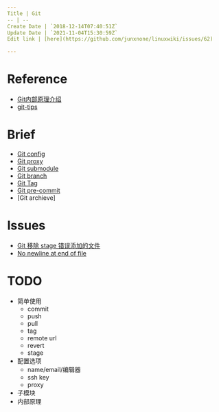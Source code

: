 ```yaml
---
Title | Git
-- | --
Create Date | `2018-12-14T07:40:51Z`
Update Date | `2021-11-04T15:30:59Z`
Edit link | [here](https://github.com/junxnone/linuxwiki/issues/62)

---
```

# Reference
- [Git内部原理介绍](https://cloud.tencent.com/developer/article/1369947)
- [git-tips](https://github.com/jaywcjlove/git-tips)

# Brief

- [Git config](./Git_config)
- [Git proxy](./Git_proxy_config)
- [Git submodule](./Git_submodule)
- [Git branch](./Git_branch)
- [Git Tag](./Git_tag)
- [Git pre-commit](./Git_precommit)
- [Git archieve]


# Issues
- [Git 移除 stage 错误添加的文件](./Git_remove_file_from_stage)
- [No newline at end of file](/git_diff_no_newline_at_end_of_file)

# TODO

- 简单使用
  - commit
  - push
  - pull
  - tag
  - remote url
  - revert
  - stage
- 配置选项
  - name/email/编辑器
  - ssh key
  - proxy
- 子模块
- 内部原理

